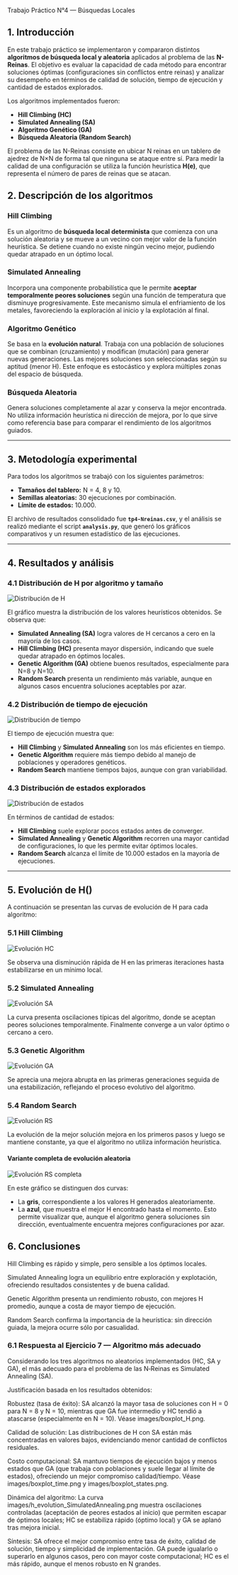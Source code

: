Trabajo Práctico N°4 — Búsquedas Locales

## 1. Introducción

En este trabajo práctico se implementaron y compararon distintos **algoritmos de búsqueda local y aleatoria** aplicados al problema de las **N-Reinas**. El objetivo es evaluar la capacidad de cada método para encontrar soluciones óptimas (configuraciones sin conflictos entre reinas) y analizar su desempeño en términos de calidad de solución, tiempo de ejecución y cantidad de estados explorados.

Los algoritmos implementados fueron:

* **Hill Climbing (HC)**
* **Simulated Annealing (SA)**
* **Algoritmo Genético (GA)**
* **Búsqueda Aleatoria (Random Search)**

El problema de las N-Reinas consiste en ubicar N reinas en un tablero de ajedrez de N×N de forma tal que ninguna se ataque entre sí. Para medir la calidad de una configuración se utiliza la función heurística **H(e)**, que representa el número de pares de reinas que se atacan.

## 2. Descripción de los algoritmos

### Hill Climbing

Es un algoritmo de **búsqueda local determinista** que comienza con una solución aleatoria y se mueve a un vecino con mejor valor de la función heurística. Se detiene cuando no existe ningún vecino mejor, pudiendo quedar atrapado en un óptimo local.

### Simulated Annealing

Incorpora una componente probabilística que le permite **aceptar temporalmente peores soluciones** según una función de temperatura que disminuye progresivamente. Este mecanismo simula el enfriamiento de los metales, favoreciendo la exploración al inicio y la explotación al final.

### Algoritmo Genético

Se basa en la **evolución natural**. Trabaja con una población de soluciones que se combinan (cruzamiento) y modifican (mutación) para generar nuevas generaciones. Las mejores soluciones son seleccionadas según su aptitud (menor H). Este enfoque es estocástico y explora múltiples zonas del espacio de búsqueda.

### Búsqueda Aleatoria

Genera soluciones completamente al azar y conserva la mejor encontrada. No utiliza información heurística ni dirección de mejora, por lo que sirve como referencia base para comparar el rendimiento de los algoritmos guiados.

---

## 3. Metodología experimental

Para todos los algoritmos se trabajó con los siguientes parámetros:

* **Tamaños del tablero:** N = 4, 8 y 10.
* **Semillas aleatorias:** 30 ejecuciones por combinación.
* **Límite de estados:** 10.000.

El archivo de resultados consolidado fue **`tp4-Nreinas.csv`**, y el análisis se realizó mediante el script **`analysis.py`**, que generó los gráficos comparativos y un resumen estadístico de las ejecuciones.

---

## 4. Resultados y análisis

### 4.1 Distribución de H por algoritmo y tamaño

![Distribución de H](images/boxplot_H.png)

El gráfico muestra la distribución de los valores heurísticos obtenidos. Se observa que:

* **Simulated Annealing (SA)** logra valores de H cercanos a cero en la mayoría de los casos.
* **Hill Climbing (HC)** presenta mayor dispersión, indicando que suele quedar atrapado en óptimos locales.
* **Genetic Algorithm (GA)** obtiene buenos resultados, especialmente para N=8 y N=10.
* **Random Search** presenta un rendimiento más variable, aunque en algunos casos encuentra soluciones aceptables por azar.

### 4.2 Distribución de tiempo de ejecución

![Distribución de tiempo](images/boxplot_time.png)

El tiempo de ejecución muestra que:

* **Hill Climbing** y **Simulated Annealing** son los más eficientes en tiempo.
* **Genetic Algorithm** requiere más tiempo debido al manejo de poblaciones y operadores genéticos.
* **Random Search** mantiene tiempos bajos, aunque con gran variabilidad.

### 4.3 Distribución de estados explorados

![Distribución de estados](images/boxplot_states.png)

En términos de cantidad de estados:

* **Hill Climbing** suele explorar pocos estados antes de converger.
* **Simulated Annealing** y **Genetic Algorithm** recorren una mayor cantidad de configuraciones, lo que les permite evitar óptimos locales.
* **Random Search** alcanza el límite de 10.000 estados en la mayoría de ejecuciones.

---

## 5. Evolución de H()

A continuación se presentan las curvas de evolución de H para cada algoritmo:

### 5.1 Hill Climbing

![Evolución HC](images/h_evolution_HillClimbing.png)

Se observa una disminución rápida de H en las primeras iteraciones hasta estabilizarse en un mínimo local.

### 5.2 Simulated Annealing

![Evolución SA](images/h_evolution_SimulatedAnnealing.png)

La curva presenta oscilaciones típicas del algoritmo, donde se aceptan peores soluciones temporalmente. Finalmente converge a un valor óptimo o cercano a cero.

### 5.3 Genetic Algorithm

![Evolución GA](images/h_evolution_GeneticAlgorithm.png)

Se aprecia una mejora abrupta en las primeras generaciones seguida de una estabilización, reflejando el proceso evolutivo del algoritmo.

### 5.4 Random Search

![Evolución RS](images/h_evolution_RandomSearch.png)

La evolución de la mejor solución mejora en los primeros pasos y luego se mantiene constante, ya que el algoritmo no utiliza información heurística.

#### Variante completa de evolución aleatoria

![Evolución RS completa](images/h_evolution_RandomSearch_completo.png)

En este gráfico se distinguen dos curvas:

* La **gris**, correspondiente a los valores H generados aleatoriamente.
* La **azul**, que muestra el mejor H encontrado hasta el momento.
  Esto permite visualizar que, aunque el algoritmo genera soluciones sin dirección, eventualmente encuentra mejores configuraciones por azar.


## 6. Conclusiones

Hill Climbing es rápido y simple, pero sensible a los óptimos locales.

Simulated Annealing logra un equilibrio entre exploración y explotación, ofreciendo resultados consistentes y de buena calidad.

Genetic Algorithm presenta un rendimiento robusto, con mejores H promedio, aunque a costa de mayor tiempo de ejecución.

Random Search confirma la importancia de la heurística: sin dirección guiada, la mejora ocurre sólo por casualidad.

### 6.1 Respuesta al Ejercicio 7 — Algoritmo más adecuado

Considerando los tres algoritmos no aleatorios implementados (HC, SA y GA), el más adecuado para el problema de las N‑Reinas es Simulated Annealing (SA).

Justificación basada en los resultados obtenidos:

Robustez (tasa de éxito): SA alcanzó la mayor tasa de soluciones con H = 0 para N = 8 y N = 10, mientras que GA fue intermedio y HC tendió a atascarse (especialmente en N = 10). Véase images/boxplot_H.png.

Calidad de solución: Las distribuciones de H con SA están más concentradas en valores bajos, evidenciando menor cantidad de conflictos residuales.

Costo computacional: SA mantuvo tiempos de ejecución bajos y menos estados que GA (que trabaja con poblaciones y suele llegar al límite de estados), ofreciendo un mejor compromiso calidad/tiempo. Véase images/boxplot_time.png y images/boxplot_states.png.

Dinámica del algoritmo: La curva images/h_evolution_SimulatedAnnealing.png muestra oscilaciones controladas (aceptación de peores estados al inicio) que permiten escapar de óptimos locales; HC se estabiliza rápido (óptimo local) y GA se aplanó tras mejora inicial.

Síntesis: SA ofrece el mejor compromiso entre tasa de éxito, calidad de solución, tiempo y simplicidad de implementación. GA puede igualarlo o superarlo en algunos casos, pero con mayor coste computacional; HC es el más rápido, aunque el menos robusto en N grandes.

